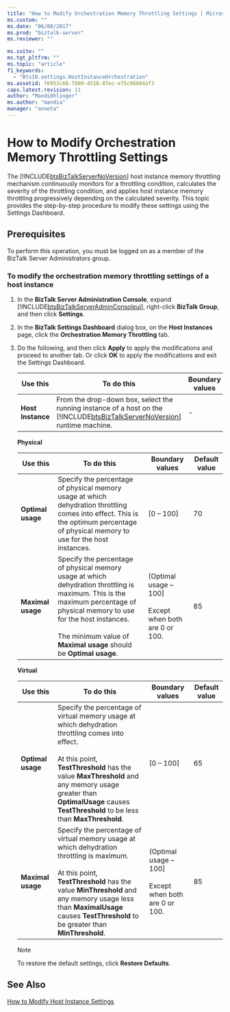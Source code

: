 ```yaml
---
title: "How to Modify Orchestration Memory Throttling Settings | Microsoft Docs"
ms.custom: ""
ms.date: "06/08/2017"
ms.prod: "biztalk-server"
ms.reviewer: ""

ms.suite: ""
ms.tgt_pltfrm: ""
ms.topic: "article"
f1_keywords: 
  - "Bts10.settings.HostInstanceOrchestration"
ms.assetid: f6953c68-7809-4518-87ec-e75c98884af3
caps.latest.revision: 11
author: "MandiOhlinger"
ms.author: "mandia"
manager: "anneta"
---
```

# How to Modify Orchestration Memory Throttling Settings
The [!INCLUDE[btsBizTalkServerNoVersion](../includes/btsbiztalkservernoversion-md.md)] host instance memory throttling mechanism continuously monitors for a throttling condition, calculates the severity of the throttling condition, and applies host instance memory throttling progressively depending on the calculated severity. This topic provides the step-by-step procedure to modify these settings using the Settings Dashboard.  
  
## Prerequisites  
 To perform this operation, you must be logged on as a member of the BizTalk Server Administrators group.  
  
### To modify the orchestration memory throttling settings of a host instance  
  
1.  In the **BizTalk Server Administration Console**, expand [!INCLUDE[btsBizTalkServerAdminConsoleui](../includes/btsbiztalkserveradminconsoleui-md.md)], right-click **BizTalk Group**, and then click **Settings**.  
  
2.  In the **BizTalk Settings Dashboard** dialog box, on the **Host Instances** page, click the **Orchestration Memory Throttling** tab.  
  
3.  Do the following, and then click **Apply** to apply the modifications and proceed to another tab. Or click **OK** to apply the modifications and exit the Settings Dashboard.  
  
    |Use this|To do this|Boundary values|Default value|  
    |--------------|----------------|---------------------|-------------------|  
    |**Host Instance**|From the drop-down box, select the running instance of a host on the [!INCLUDE[btsBizTalkServerNoVersion](../includes/btsbiztalkservernoversion-md.md)] runtime machine.|-|-|  
  
     **Physical**  
  
    |Use this|To do this|Boundary values|Default value|  
    |--------------|----------------|---------------------|-------------------|  
    |**Optimal usage**|Specify the percentage of physical memory usage at which dehydration throttling comes into effect. This is the optimum percentage of physical memory to use for the host instances.|[0 – 100]|70|  
    |**Maximal usage**|Specify the percentage of physical memory usage at which dehydration throttling is maximum. This is the maximum percentage of physical memory to use for the host instances.<br /><br /> The minimum value of **Maximal usage** should be **Optimal usage**.|(Optimal usage – 100]<br /><br /> Except when both are 0 or 100.|85|  
  
     **Virtual**  
  
    |Use this|To do this|Boundary values|Default value|  
    |--------------|----------------|---------------------|-------------------|  
    |**Optimal usage**|Specify the percentage of virtual memory usage at which dehydration throttling comes into effect.<br /><br /> At this point, **TestThreshold** has the value **MaxThreshold** and any memory usage greater than **OptimalUsage** causes **TestThreshold** to be less than **MaxThreshold**.|[0 – 100]|65|  
    |**Maximal usage**|Specify the percentage of virtual memory usage at which dehydration throttling is maximum.<br /><br /> At this point, **TestThreshold** has the value **MinThreshold** and any memory usage less than **MaximalUsage** causes **TestThreshold** to be greater than **MinThreshold**.|(Optimal usage – 100]<br /><br /> Except when both are 0 or 100.|85|  
  
    > [!NOTE]
    >  To restore the default settings, click **Restore Defaults**.  
  
## See Also  
 [How to Modify Host Instance Settings](../core/how-to-modify-host-instance-settings.md)